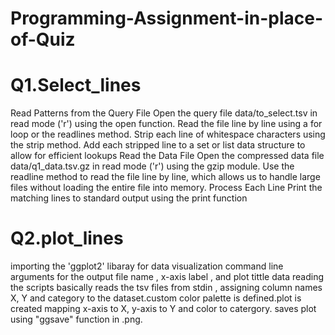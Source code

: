 # Programming-Assignment-in-place-of-Quiz
# Q1.Select_lines  
   Read Patterns from the Query File Open the query file data/to_select.tsv in read mode ('r') using the open function.
   Read the file line by line using a for loop or the readlines method.
   Strip each line of whitespace characters using the strip method.
   Add each stripped line to a set or list data structure to allow for efficient lookups Read the Data File Open the compressed data file data/q1_data.tsv.gz in read mode ('r') using the 
   gzip module.
   Use the readline method to read the file line by line, which allows us to handle large files without loading the entire file into memory. Process Each Line Print the matching lines to 
   standard output using the print function

# Q2.plot_lines 
importing the 'ggplot2' libaray for data visualization command line arguments for the output file name , x-axis label , and plot tittle 
data reading the scripts basically reads the tsv files from stdin , assigning column names X, Y and category to the dataset.custom color palette is defined.plot is created mapping x-axis to X, y-axis to Y and color to catergory. saves plot using "ggsave" function in .png.

   
